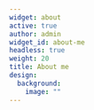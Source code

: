 ```yaml
---
widget: about
active: true
author: admin
widget_id: about-me
headless: true
weight: 20
title: About me
design:
  background:
    image: ""
---
```

